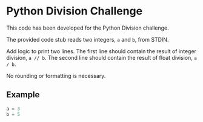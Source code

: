 # Python Division Challenge

This code has been developed for the Python Division challenge.

The provided code stub reads two integers, `a` and `b`, from STDIN.

Add logic to print two lines. The first line should contain the result of integer division, `a // b`.
The second line should contain the result of float division, `a / b`.

No rounding or formatting is necessary.

## Example

```python
a = 3
b = 5
```
